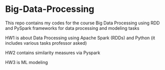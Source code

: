 # Big-Data-Processing
This repo contains my codes for the course Big Data Processing using RDD and PySpark frameworks for data processing and modeling tasks

HW1 is about Data Processing using Apache Spark (RDDs) and Python (it includes various tasks professor asked)

HW2 contains similarity measures via Pyspark

HW3 is ML modeling

